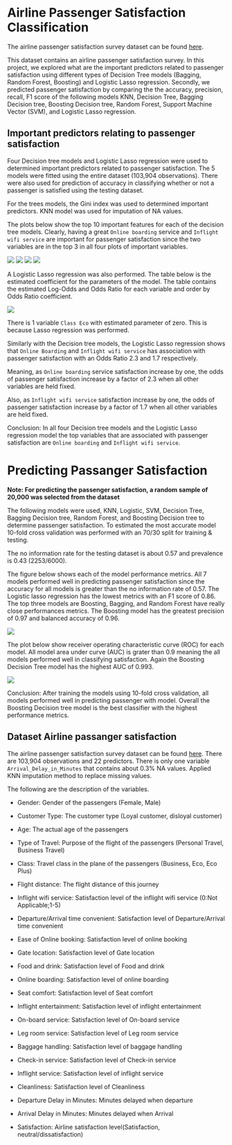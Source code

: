 # Airline Passenger Satisfaction Classification  

The airline passenger satisfaction survey dataset can be found [here](https://www.kaggle.com/datasets/teejmahal20/airline-passenger-satisfaction).

This dataset contains an airline passenger satisfaction survey. In this project, we explored what are the important predictors related to passenger satisfaction using different types of Decision Tree models (Bagging, Random Forest, Boosting) and Logistic Lasso regression. Secondly, we predicted passenger satisfaction by comparing the the accuracy, precision, recall, F1 score of the following models KNN, Decision Tree, Bagging Decision tree, Boosting Decision tree, Random Forest, Support Machine Vector (SVM), and Logistic Lasso regression.


## Important predictors relating to passenger satisfaction

Four Decision tree models and Logistic Lasso regression were used to determined important predictors related to passenger satisfaction. The 5 models were fitted using the entire dataset (103,904 observations). There were also used for prediction of accuracy in classifying whether or not a passenger is satisfied using the testing dataset.

For the trees models, the Gini index was used to determined important predictors. KNN model was used for imputation of NA values.


The plots below show the top 10 important features for each of the decision tree models. Clearly, having a great `Online boarding` service and `Inflight wifi service` are important for passenger satisfaction since the two variables are in the top 3 in all four plots of important variables.   

![](./images/decision_tree.png)
![](./images/bagging.png)
![](./images/randomForest.png)
![](./images/boosting.png)

A Logistic Lasso regression was also performed. The table below is the estimated coefficient for the parameters of the model. The table contains the estimated Log-Odds and Odds Ratio for each variable and order by Odds Ratio coefficient.

![](./images/logistic_param.png)

There is 1 variable `Class Eco` with estimated parameter of zero. This is because Lasso regression was performed. 

Similarly with the Decision tree models, the Logistic Lasso regression shows that `Online Boarding` and `Inflight wifi service` has association with passenger satisfaction with an Odds Ratio 2.3 and 1.7 respectively.

Meaning, as `Online boarding` service satisfaction increase by one, the odds of passenger satisfaction increase by a factor of 2.3 when all other variables are held fixed. 

Also, as `Inflight wifi service`  satisfaction increase by one, the odds of passenger satisfaction increase by a factor of 1.7 when all other variables are held fixed.



Conclusion: In all four Decision tree models and the Logistic Lasso regression model the top variables that are associated with passenger satisfaction are `Online boarding` and `Inflight wifi service`. 

# Predicting Passanger Satisfaction 

**Note: For predicting the passenger satisfaction, a random sample of 20,000 was selected from the dataset**


The following models were used, KNN, Logistic, SVM, Decision Tree, Bagging Decision tree, Random Forest, and Boosting Decision tree to determine passenger satisfaction. To estimated the most accurate model 10-fold cross validation was performed with an 70/30 split for training & testing.

The no information rate for the testing dataset is about 0.57 and prevalence is 0.43 (2253/6000).

The figure below shows each of the model performance metrics. All 7 models performed well in predicting passenger satisfaction since the accuracy for all models is greater than the no information rate of 0.57. The Logistic lasso regression has the lowest metrics with an F1 score of 0.86. The top three models are Boosting, Bagging, and Random Forest have really close performances metrics. The Boosting model has the greatest precision of 0.97 and balanced accuracy of 0.96.


![](./images/prediction_res.png)

The plot below show receiver operating characteristic curve (ROC) for each model. All model area under curve (AUC) is grater than 0.9 meaning the all models performed well in classifying satisfaction.  Again the Boosting Decision Tree model has the highest AUC of 0.993.

![](./images/roc.png)

Conclusion: After training the models using 10-fold cross validation, all models performed well in predicting passenger with model. Overall the Boosting Decision tree model is the best classifier with the highest performance metrics. 


## Dataset Airline passanger satisfaction

The airline passenger satisfaction survey dataset can be found [here](https://www.kaggle.com/datasets/teejmahal20/airline-passenger-satisfaction). There are 103,904 observations and 22 predictors. There is only one variable `Arrival_Delay_in_Minutes` that contains about 0.3% NA values. Applied KNN imputation method to replace missing values.


The following are the description of the variables.

* Gender: Gender of the passengers (Female, Male)

* Customer Type: The customer type (Loyal customer, disloyal customer)

* Age: The actual age of the passengers

* Type of Travel: Purpose of the flight of the passengers (Personal Travel, Business Travel)

* Class: Travel class in the plane of the passengers (Business, Eco, Eco Plus)

* Flight distance: The flight distance of this journey

* Inflight wifi service: Satisfaction level of the inflight wifi service (0:Not Applicable;1-5)

* Departure/Arrival time convenient: Satisfaction level of Departure/Arrival time convenient

* Ease of Online booking: Satisfaction level of online booking

* Gate location: Satisfaction level of Gate location

* Food and drink: Satisfaction level of Food and drink

* Online boarding: Satisfaction level of online boarding

* Seat comfort: Satisfaction level of Seat comfort

* Inflight entertainment: Satisfaction level of inflight entertainment

* On-board service: Satisfaction level of On-board service

* Leg room service: Satisfaction level of Leg room service

* Baggage handling: Satisfaction level of baggage handling

* Check-in service: Satisfaction level of Check-in service

* Inflight service: Satisfaction level of inflight service

* Cleanliness: Satisfaction level of Cleanliness

* Departure Delay in Minutes: Minutes delayed when departure

* Arrival Delay in Minutes: Minutes delayed when Arrival

* Satisfaction: Airline satisfaction level(Satisfaction, neutral/dissatisfaction)


